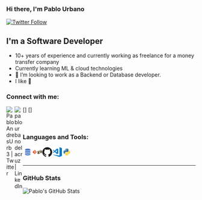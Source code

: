 ### Hi there, I'm Pablo Urbano

[![Twitter Follow](https://img.shields.io/twitter/follow/PabloAndresUrb3?color=1DA1F2&logo=twitter&style=for-the-badge)](https://twitter.com/intent/follow?original_referer=https%3A%2F%2Fgithub.com%2Fhb4y&screen_name=PabloAndresUrb3)

## I'm a Software Developer

- 10+ years of experience and currently working as freelance for a money transfer company
- Currently learning ML & cloud technologies
- :raised_hands: I’m looking to work as a Backend or Database developer.
- I like :martial_arts_uniform:


### Connect with me:

[<img align="left" alt="PabloAndresUrb3 | Twitter" width="22px" src="https://cdn.jsdelivr.net/npm/simple-icons@v3/icons/twitter.svg" />]
[<img align="left" alt="pablourbanodelacruz | LinkedIn" width="22px" src="https://cdn.jsdelivr.net/npm/simple-icons@v3/icons/linkedin.svg" />]

<br />

### Languages and Tools:

<img align="left" alt="SQL" width="26px" src="https://raw.githubusercontent.com/github/explore/80688e429a7d4ef2fca1e82350fe8e3517d3494d/topics/sql/sql.png" />
<img align="left" alt="Git" width="26px" src="https://raw.githubusercontent.com/github/explore/80688e429a7d4ef2fca1e82350fe8e3517d3494d/topics/git/git.png" />
<img align="left" alt="GitHub" width="26px" src="https://raw.githubusercontent.com/github/explore/78df643247d429f6cc873026c0622819ad797942/topics/github/github.png" />
<img align="left" alt="Visual Studio Code" width="26px" src="https://raw.githubusercontent.com/github/explore/80688e429a7d4ef2fca1e82350fe8e3517d3494d/topics/visual-studio-code/visual-studio-code.png" />
<img align="left" alt="Python" width="26px" src="https://raw.githubusercontent.com/github/explore/80688e429a7d4ef2fca1e82350fe8e3517d3494d/topics/python/python.png" />


<br />
<br />

---


### GitHub Stats

<img align="left" alt="Pablo's GitHub Stats" src="https://github-readme-stats-orpin-kappa.vercel.app/api?username=paurbano&show_icons=true&hide_border=true" />

